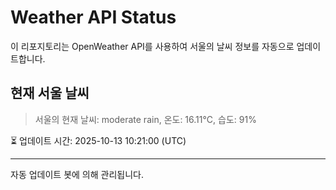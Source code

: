 
# Weather API Status

이 리포지토리는 OpenWeather API를 사용하여 서울의 날씨 정보를 자동으로 업데이트합니다.

## 현재 서울 날씨
> 서울의 현재 날씨: moderate rain, 온도: 16.11°C, 습도: 91%

⏳ 업데이트 시간: 2025-10-13 10:21:00 (UTC)

---
자동 업데이트 봇에 의해 관리됩니다.
